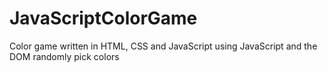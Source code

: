 # JavaScriptColorGame
Color game written in HTML, CSS and JavaScript using JavaScript and the DOM randomly pick colors
